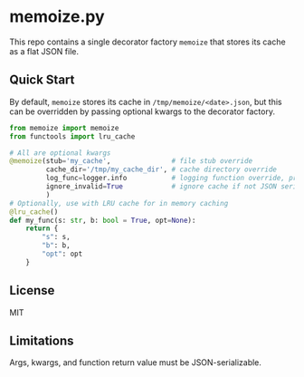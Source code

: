 # memoize.py

This repo contains a single decorator factory `memoize` that stores its cache as a flat JSON file.

## Quick Start

By default, `memoize` stores its cache in `/tmp/memoize/<date>.json`, but this can be overridden by passing optional kwargs to the decorator factory.

```python
from memoize import memoize
from functools import lru_cache

# All are optional kwargs
@memoize(stub='my_cache',               # file stub override
		 cache_dir='/tmp/my_cache_dir', # cache directory override
	  	 log_func=logger.info           # logging function override, print by default
		 ignore_invalid=True            # ignore cache if not JSON serializable
		 )
# Optionally, use with LRU cache for in memory caching
@lru_cache()
def my_func(s: str, b: bool = True, opt=None):
	return {
		"s": s,
		"b": b,
		"opt": opt
	}
```

## License

MIT

## Limitations

Args, kwargs, and function return value must be JSON-serializable.
